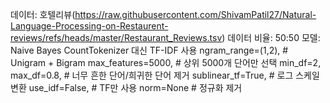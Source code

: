 데이터: 호텔리뷰(https://raw.githubusercontent.com/ShivamPatil27/Natural-Language-Processing-on-Restaurent-reviews/refs/heads/master/Restaurant_Reviews.tsv)
데이터 비율: 50:50
모델: Naive Bayes
 CountTokenizer 대신 TF-IDF 사용
    ngram_range=(1,2),   # Unigram + Bigram
    max_features=5000,   # 상위 5000개 단어만 선택
    min_df=2, max_df=0.8, # 너무 흔한 단어/희귀한 단어 제거
    sublinear_tf=True,   # 로그 스케일 변환
    use_idf=False,       # TF만 사용
    norm=None            # 정규화 제거
